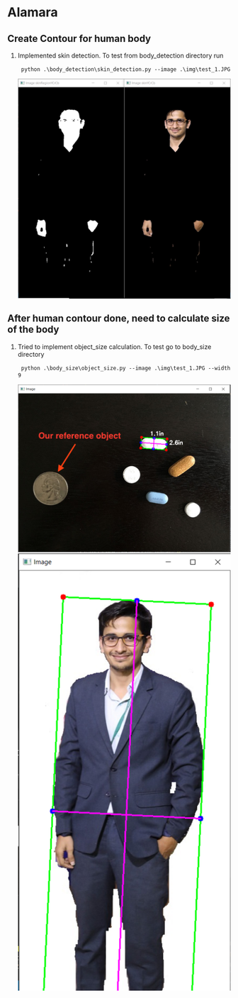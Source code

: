 # Alamara

## Create Contour for human body

1. Implemented skin detection. To test from body_detection directory run

        python .\body_detection\skin_detection.py --image .\img\test_1.JPG

    ![Skin Detection](output/skin_detection.png)

## After human contour done, need to calculate size of the body

1. Tried to implement object_size calculation. To test go to body_size directory

        python .\body_size\object_size.py --image .\img\test_1.JPG --width 9
    
    ![Object Detection](output/object_size.png)
    ![Object Detection](output/human_size.png)
